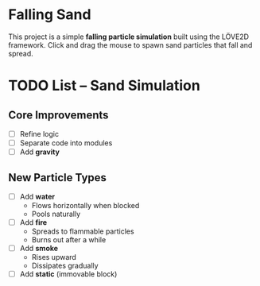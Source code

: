 # Falling Sand
This project is a simple **falling particle simulation** built using the LÖVE2D framework. Click and drag the mouse to spawn sand particles that fall and spread.

# TODO List – Sand Simulation
## Core Improvements
- [ ] Refine logic
- [ ] Separate code into modules
- [ ] Add **gravity**

## New Particle Types
- [ ] Add **water**
  - Flows horizontally when blocked
  - Pools naturally
- [ ] Add **fire**
  - Spreads to flammable particles
  - Burns out after a while
- [ ] Add **smoke**
  - Rises upward
  - Dissipates gradually
- [ ] Add **static** (immovable block)
